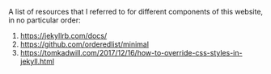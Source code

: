A list of resources that I referred to for different components of this website, in no particular order:
1. https://jekyllrb.com/docs/
1. https://github.com/orderedlist/minimal
1. https://tomkadwill.com/2017/12/16/how-to-override-css-styles-in-jekyll.html
